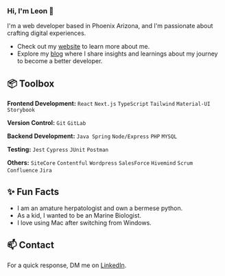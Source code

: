 ### Hi, I'm Leon 👋

I'm a web developer based in Phoenix Arizona, and I'm passionate about crafting digital experiences. 

- Check out my [website](https://www.leonredman.com/) to learn more about me.
- Explore my [blog](https://leonredman.com/blog/) where I share insights and learnings about my journey to become a better developer.

 
## 📦 Toolbox

**Frontend Development:** `React` `Next.js` `TypeScript` `Tailwind` `Material-UI` `Storybook`
 
**Version Control:** `Git` `GitLab`

**Backend Development:** `Java Spring` `Node/Express` `PHP` `MYSQL`

**Testing:** `Jest` `Cypress` `JUnit` `Postman`

**Others:** `SiteCore` `Contentful` `Wordpress` `SalesForce` `Hivemind` `Scrum` `Confluence` `Jira`
 
## ✨ Fun Facts 

- I am an amature herpatologist and own a bermese python.
- As a kid, I wanted to be an Marine Biologist.
- I love using Mac after switching from Windows.

## 📫 Contact

 For a quick response, DM me on [LinkedIn](https://www.linkedin.com/in/leonredman/). 
 
